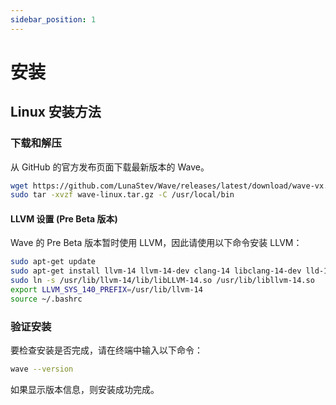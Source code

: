 ```yaml
---
sidebar_position: 1
---
```


# 安装

## Linux 安装方法

### 下载和解压
从 GitHub 的官方发布页面下载最新版本的 Wave。

```bash
wget https://github.com/LunaStev/Wave/releases/latest/download/wave-vx.x.x-linux.tar.gz
sudo tar -xvzf wave-linux.tar.gz -C /usr/local/bin
```

#### LLVM 设置 (Pre Beta 版本)
Wave 的 Pre Beta 版本暂时使用 LLVM，因此请使用以下命令安装 LLVM：

```bash
sudo apt-get update
sudo apt-get install llvm-14 llvm-14-dev clang-14 libclang-14-dev lld-14 clang
sudo ln -s /usr/lib/llvm-14/lib/libLLVM-14.so /usr/lib/libllvm-14.so
export LLVM_SYS_140_PREFIX=/usr/lib/llvm-14
source ~/.bashrc
```

### 验证安装
要检查安装是否完成，请在终端中输入以下命令：

```bash
wave --version
```

如果显示版本信息，则安装成功完成。